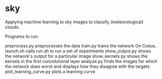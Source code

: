 # sky
Applying machine learning to sky images to classify (meteorological) clouds.
                                                    
Programs to run:

preprocess.py preprocesses the data
train.py trains the network
On Coeus, launch.sh calls run.sh to run a set of experiments
show_output.py shows the network's output for a particular image
show_kernels.py shows the kernels in the first convolutional layer
analyze.py finds the images for which the network does worst and displays
    how they disagree with the targets
plot_learning_curve.py plots a learning curve

